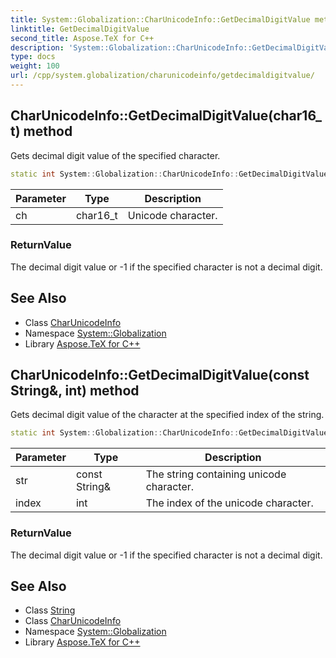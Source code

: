 ```yaml
---
title: System::Globalization::CharUnicodeInfo::GetDecimalDigitValue method
linktitle: GetDecimalDigitValue
second_title: Aspose.TeX for C++
description: 'System::Globalization::CharUnicodeInfo::GetDecimalDigitValue method. Gets decimal digit value of the specified character in C++.'
type: docs
weight: 100
url: /cpp/system.globalization/charunicodeinfo/getdecimaldigitvalue/
---
```

## CharUnicodeInfo::GetDecimalDigitValue(char16_t) method


Gets decimal digit value of the specified character.

```cpp
static int System::Globalization::CharUnicodeInfo::GetDecimalDigitValue(char16_t ch)
```


| Parameter | Type | Description |
| --- | --- | --- |
| ch | char16_t | Unicode character. |

### ReturnValue

The decimal digit value or -1 if the specified character is not a decimal digit.

## See Also

* Class [CharUnicodeInfo](../)
* Namespace [System::Globalization](../../)
* Library [Aspose.TeX for C++](../../../)
## CharUnicodeInfo::GetDecimalDigitValue(const String\&, int) method


Gets decimal digit value of the character at the specified index of the string.

```cpp
static int System::Globalization::CharUnicodeInfo::GetDecimalDigitValue(const String &str, int index)
```


| Parameter | Type | Description |
| --- | --- | --- |
| str | const String\& | The string containing unicode character. |
| index | int | The index of the unicode character. |

### ReturnValue

The decimal digit value or -1 if the specified character is not a decimal digit.

## See Also

* Class [String](../../../system/string/)
* Class [CharUnicodeInfo](../)
* Namespace [System::Globalization](../../)
* Library [Aspose.TeX for C++](../../../)

